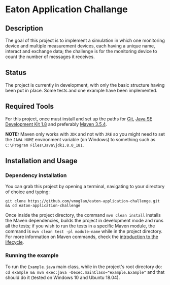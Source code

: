 # Eaton Application Challange

## Description

The goal of this project is to implement a simulation in which one monitoring device and multiple measurement devices, each having a unique name, interact and exchange data; the challenge is for the monitoring device to count the number of messages it receives.

## Status

The project is currently in development, with only the basic structure having been put in place. Some tests and one example have been implemented.

## Required Tools

For this project, once must install and set up the paths for [Git](https://git-scm.com/), [Java SE Development Kit 1.8](http://www.oracle.com/technetwork/java/javase/downloads/jdk8-downloads-2133151.html) and preferably [Maven 3.5.4](https://maven.apache.org/).

**NOTE:** Maven only works with `JDK` and not with `JRE` so you might need to set the `JAVA_HOME` environment variable (on Windows) to something such as `C:\Program Files\Java\jdk1.8.0_181`.

## Installation and Usage

### Dependency installation

You can grab this project by opening a terminal, navigating to your directory of choice and typing:

  `git clone https://github.com/vmoglan/eaton-application-challenge.git && cd eaton-application-challenge`
 
Once inside the project directory, the command `mvn clean install` installs the Maven dependencies, builds the project in development mode and runs all the tests; if you wish to run the tests in a specific Maven module, the command is `mvn clean test -pl module-name` while in the project directory. For more information on Maven commands, check the [introduction to the lifecycle](https://maven.apache.org/guides/introduction/introduction-to-the-lifecycle.html).

### Running the example

To run the `Example.java` main class, while in the project's root directory do: `cd example && mvn exec:java -Dexec.mainClass="example.Example"` and that should do it (tested on Windows 10 and Ubuntu 18.04).
